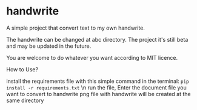 # handwrite
A simple project that convert text to my own handwrite.

The handwrite can be changed at abc directory.
The project it's still beta and may be updated in the future.

You are welcome to do whatever you want according to MIT licence.

How to Use?

install the requirements file with this simple command in the terminal: `pip install -r requirements.txt` \n
run the file,
Enter the document file you want to convert to handwrite
png file with handwrite will be created at the same directory

